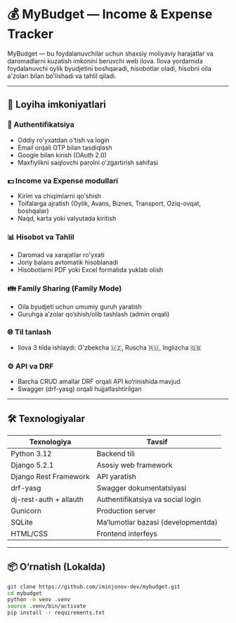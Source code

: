 # 💰 MyBudget — Income & Expense Tracker

MyBudget — bu foydalanuvchilar uchun shaxsiy moliyaviy harajatlar va daromadlarni kuzatish imkonini beruvchi web ilova. Ilova yordamida foydalanuvchi oylik byudjetini boshqaradi, hisobotlar oladi, hisobni oila a'zolari bilan bo'lishadi va tahlil qiladi.

---

## 🚀 Loyiha imkoniyatlari

### 👤 Authentifikatsiya
- Oddiy ro'yxatdan o'tish va login
- Email orqali OTP bilan tasdiqlash
- Google bilan kirish (OAuth 2.0)
- Maxfiylikni saqlovchi parolni o'zgartirish sahifasi

### 💵 Income va Expense modullari
- Kirim va chiqimlarni qo'shish
- Toifalarga ajratish (Oylik, Avans, Biznes, Transport, Oziq-ovqat, boshqalar)
- Naqd, karta yoki valyutada kiritish

### 📊 Hisobot va Tahlil
- Daromad va xarajatlar ro'yxati
- Joriy balans avtomatik hisoblanadi
- Hisobotlarni PDF yoki Excel formatida yuklab olish

### 👪 Family Sharing (Family Mode)
- Oila byudjeti uchun umumiy guruh yaratish
- Guruhga a’zolar qo‘shish/olib tashlash (admin orqali)

### 🌐 Til tanlash
- Ilova 3 tilda ishlaydi: O'zbekcha 🇺🇿, Ruscha 🇷🇺, Inglizcha 🇬🇧

### ⚙️ API va DRF
- Barcha CRUD amallar DRF orqali API ko‘rinishida mavjud
- Swagger (drf-yasg) orqali hujjatlashtirilgan

---

## 🛠 Texnologiyalar

| Texnologiya         | Tavsif                              |
|---------------------|--------------------------------------|
| Python 3.12         | Backend tili                         |
| Django 5.2.1        | Asosiy web framework                 |
| Django Rest Framework | API yaratish                       |
| drf-yasg            | Swagger dokumentatsiyasi             |
| dj-rest-auth + allauth | Authentifikatsiya va social login |
| Gunicorn            | Production server                    |
| SQLite              | Ma’lumotlar bazasi (developmentda)  |
| HTML/CSS            | Frontend interfeys                   |

---

## 📦 O‘rnatish (Lokalda)

```bash
git clone https://github.com/iminjonov-dev/mybudget.git
cd mybudget
python -m venv .venv
source .venv/bin/activate
pip install -r requirements.txt
